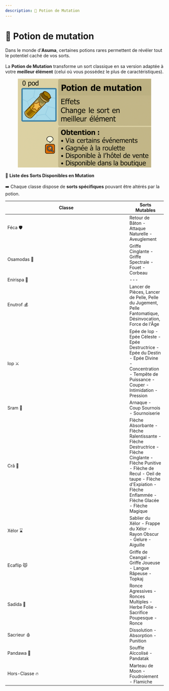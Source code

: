 ```yaml
---
description: 🧪 Potion de Mutation
---
```


# 🧴 Potion de mutation

Dans le monde d’**Asuma**, certaines potions rares permettent de révéler tout le potentiel caché de vos sorts.\
\
La **Potion de Mutation** transforme un sort classique en sa version adaptée à votre **meilleur élément** (celui où vous possédez le plus de caractéristiques).

<div data-full-width="false"><figure><img src="../.gitbook/assets/image (2).png" alt=""><figcaption></figcaption></figure></div>

📜 **Liste des Sorts Disponibles en Mutation**\
\
➡️ Chaque classe dispose de **sorts spécifiques** pouvant être altérés par la potion.

<table><thead><tr><th width="374">Classe</th><th>Sorts Mutables</th></tr></thead><tbody><tr><td>Féca 🛡️</td><td>Retour de Bâton - Attaque Naturelle - Aveuglement</td></tr><tr><td>Osamodas 🐗</td><td>Griffe Cinglante - Griffe Spectrale - Fouet - Corbeau</td></tr><tr><td>Enirispa 💓</td><td>---</td></tr><tr><td>Enutrof 💰</td><td>Lancer de Pièces, Lancer de Pelle, Pelle du Jugement, Pelle Fantomatique, Désinvocation, Force de l'Âge</td></tr><tr><td>Iop ⚔️</td><td>Epée de Iop - Epée Céleste - Epée Destructrice - Epée du Destin - Epée Divine - Concentration - Tempête de Puissance - Couper - Intimidation - Pression</td></tr><tr><td>Sram 👿</td><td>Arnaque - Coup Sournois - Sournoiserie</td></tr><tr><td>Crâ 🏹</td><td>Flèche Absorbante - Flèche Ralentissante - Flèche Destructrice - Flèche Cinglante - Flèche Punitive - Flèche de Recul - Oeil de taupe - Flèche d'Expiation - Flèche Enflammée - Flèche Glacée - Flèche Magique</td></tr><tr><td>Xélor ⌛</td><td>Sablier du Xélor - Frappe du Xélor - Rayon Obscur - Gelure - Aiguille</td></tr><tr><td>Ecaflip 😾</td><td>Griffe de Ceangal - Griffe Joueuse - Langue Râpeuse - Topkaj</td></tr><tr><td>Sadida 🌳</td><td>Ronce Agressives - Ronces Multiples - Herbe Folie - Sacrifice Poupesque - Ronce</td></tr><tr><td>Sacrieur 🩸</td><td>Dissolution - Absorption - Punition</td></tr><tr><td>Pandawa 🍻</td><td>Souffle Alccolisé - Pandatak</td></tr><tr><td>Hors-Classe 🔥</td><td>Marteau de Moon - Foudroiement - Flamiche</td></tr></tbody></table>


